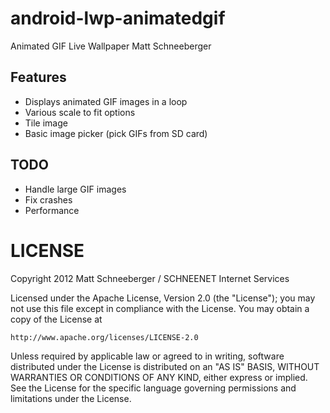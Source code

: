 android-lwp-animatedgif
=======================

Animated GIF Live Wallpaper
Matt Schneeberger

Features
--------
* Displays animated GIF images in a loop
* Various scale to fit options
* Tile image
* Basic image picker (pick GIFs from SD card)

TODO
----
* Handle large GIF images
* Fix crashes
* Performance

LICENSE
=======
Copyright 2012 Matt Schneeberger / SCHNEENET Internet Services

Licensed under the Apache License, Version 2.0 (the "License");
you may not use this file except in compliance with the License.
You may obtain a copy of the License at

    http://www.apache.org/licenses/LICENSE-2.0

Unless required by applicable law or agreed to in writing, software
distributed under the License is distributed on an "AS IS" BASIS,
WITHOUT WARRANTIES OR CONDITIONS OF ANY KIND, either express or implied.
See the License for the specific language governing permissions and
limitations under the License.
